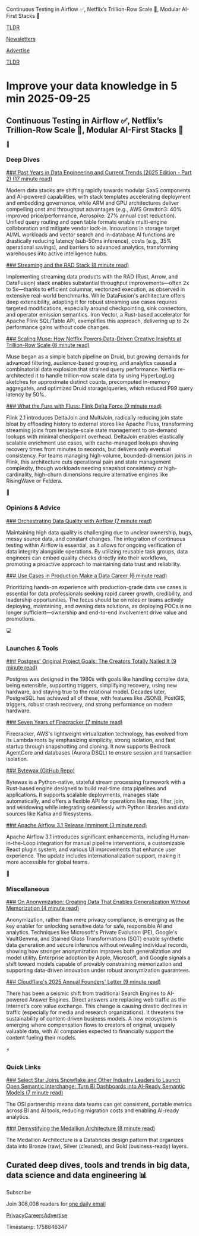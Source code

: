 Continuous Testing in Airflow ✅, Netflix’s Trillion-Row Scale 🧮, Modular AI-First Stacks 🧠

[TLDR](/)

[Newsletters](/newsletters)

[Advertise](https://advertise.tldr.tech/)

[TLDR](/)

# Improve your data knowledge in 5 min 2025-09-25

## Continuous Testing in Airflow ✅, Netflix’s Trillion-Row Scale 🧮, Modular AI-First Stacks 🧠

📱

### Deep Dives

[### Past Years in Data Engineering and Current Trends (2025 Edition - Part 2) (17 minute read)](https://smallbigdata.substack.com/p/past-years-in-data-engineering-and?utm_source=tldrdata)

Modern data stacks are shifting rapidly towards modular SaaS components and AI-powered capabilities, with stack templates accelerating deployment and embedding governance, while ARM and GPU architectures deliver compelling cost and throughput advantages (e.g., AWS Graviton3: 40% improved price/performance, Aerospike: 27% annual cost reduction). Unified query routing and open table formats enable multi-engine collaboration and mitigate vendor lock-in. Innovations in storage target AI/ML workloads and vector search and in-database AI functions are drastically reducing latency (sub-50ms inference), costs (e.g., 35% operational savings), and barriers to advanced analytics, transforming warehouses into active intelligence hubs.

[### Streaming and the RAD Stack (8 minute read)](https://www.streamingdata.tech/p/streaming-and-the-rad-stack?utm_source=tldrdata)

Implementing streaming data products with the RAD (Rust, Arrow, and DataFusion) stack enables substantial throughput improvements—often 2x to 5x—thanks to efficient columnar, vectorized execution, as observed in extensive real-world benchmarks. While DataFusion's architecture offers deep extensibility, adapting it for robust streaming use cases requires targeted modifications, especially around checkpointing, sink connectors, and operator emission semantics. Iron Vector, a Rust-based accelerator for Apache Flink SQL/Table API, exemplifies this approach, delivering up to 2x performance gains without code changes.

[### Scaling Muse: How Netflix Powers Data-Driven Creative Insights at Trillion-Row Scale (8 minute read)](https://netflixtechblog.com/scaling-muse-how-netflix-powers-data-driven-creative-insights-at-trillion-row-scale-aa9ad326fd77?utm_source=tldrdata)

Muse began as a simple batch pipeline on Druid, but growing demands for advanced filtering, audience-based grouping, and analytics caused a combinatorial data explosion that strained query performance. Netflix re-architected it to handle trillion-row scale data by using HyperLogLog sketches for approximate distinct counts, precomputed in-memory aggregates, and optimized Druid storage/queries, which reduced P99 query latency by 50%.

[### What the Fuss with Fluss: Flink Delta Force (9 minute read)](https://medium.com/fresha-data-engineering/what-the-fuss-with-fluss-flink-delta-force-1ab3d6be5c98?utm_source=tldrdata)

Flink 2.1 introduces DeltaJoin and MultiJoin, radically reducing join state bloat by offloading history to external stores like Apache Fluss, transforming streaming joins from terabyte-scale state management to on-demand lookups with minimal checkpoint overhead. DeltaJoin enables elastically scalable enrichment use cases, with cache-managed lookups shaving recovery times from minutes to seconds, but delivers only eventual consistency. For teams managing high-volume, bounded-dimension joins in Flink, this architecture cuts operational pain and state management complexity, though workloads needing snapshot consistency or high-cardinality, high-churn dimensions require alternative engines like RisingWave or Feldera.

🚀

### Opinions & Advice

[### Orchestrating Data Quality with Airflow (7 minute read)](https://www.astronomer.io/blog/orchestrating-data-quality-with-airflow/?utm_source=tldrdata)

Maintaining high data quality is challenging due to unclear ownership, bugs, messy source data, and constant changes. The integration of continuous testing within Airflow is essential, as it allows for ongoing verification of data integrity alongside operations. By utilizing reusable task groups, data engineers can embed quality checks directly into their workflows, promoting a proactive approach to maintaining data trust and reliability.

[### Use Cases in Production Make a Data Career (6 minute read)](https://aiguild.substack.com/p/use-cases-in-production-make-a-data?utm_source=tldrdata)

Prioritizing hands-on experience with production-grade data use cases is essential for data professionals seeking rapid career growth, credibility, and leadership opportunities. The focus should be on roles or teams actively deploying, maintaining, and owning data solutions, as deploying POCs is no longer sufficient—ownership and end-to-end involvement drive value and promotions.

💻

### Launches & Tools

[### Postgres' Original Project Goals: The Creators Totally Nailed It (9 minute read)](https://www.crunchydata.com/blog/the-postgres-project-original-goals-and-how-the-creators-totally-nailed-it?utm_source=tldrdata)

Postgres was designed in the 1980s with goals like handling complex data, being extensible, supporting triggers, simplifying recovery, using new hardware, and staying true to the relational model. Decades later, PostgreSQL has achieved all of these, with features like JSONB, PostGIS, triggers, robust crash recovery, and strong performance on modern hardware.

[### Seven Years of Firecracker (7 minute read)](https://brooker.co.za/blog/2025/09/18/firecracker.html?utm_source=tldrdata)

Firecracker, AWS's lightweight virtualization technology, has evolved from its Lambda roots by emphasizing simplicity, strong isolation, and fast startup through snapshotting and cloning. It now supports Bedrock AgentCore and databases (Aurora DSQL) to ensure session and transaction isolation.

[### Bytewax (GitHub Repo)](https://github.com/bytewax/bytewax?utm_source=tldrdata)

Bytewax is a Python-native, stateful stream processing framework with a Rust-based engine designed to build real-time data pipelines and applications. It supports scalable deployments, manages state automatically, and offers a flexible API for operations like map, filter, join, and windowing while integrating seamlessly with Python libraries and data sources like Kafka and filesystems.

[### Apache Airflow 3.1 Release Imminent (3 minute read)](https://www.linkedin.com/posts/vjanz_apacheairflow-airflow31-dataengineering-share-7376410054570434560-cmwv?utm_source=tldrdata)

Apache Airflow 3.1 introduces significant enhancements, including Human-in-the-Loop integration for manual pipeline interventions, a customizable React plugin system, and various UI improvements that enhance user experience. The update includes internationalization support, making it more accessible for global teams.

🎁

### Miscellaneous

[### On Anonymization: Creating Data That Enables Generalization Without Memorization (4 minute read)](https://hackernoon.com/research-round-up-on-anonymization-creating-data-that-enables-generalization-without-memorization?utm_source=tldrdata)

Anonymization, rather than mere privacy compliance, is emerging as the key enabler for unlocking sensitive data for safe, responsible AI and analytics. Techniques like Microsoft's Private Evolution (PE), Google's VaultGemma, and Stained Glass Transformations (SGT) enable synthetic data generation and secure inference without revealing individual records, showing how stronger anonymization improves both generalization and model utility. Enterprise adoption by Apple, Microsoft, and Google signals a shift toward models capable of provably constraining memorization and supporting data-driven innovation under robust anonymization guarantees.

[### Cloudflare's 2025 Annual Founders' Letter (9 minute read)](https://blog.cloudflare.com/cloudflare-2025-annual-founders-letter/?utm_source=tldrdata)

There has been a seismic shift from traditional Search Engines to AI-powered Answer Engines. Direct answers are replacing web traffic as the Internet's core value exchange. This change is causing drastic declines in traffic (especially for media and research organizations). It threatens the sustainability of content-driven business models. A new ecosystem is emerging where compensation flows to creators of original, uniquely valuable data, with AI companies expected to financially support the content fueling their models.

⚡️

### Quick Links

[### Select Star Joins Snowflake and Other Industry Leaders to Launch Open Semantic Interchange: Turn BI Dashboards into AI-Ready Semantic Models (7 minute read)](https://www.selectstar.com/resources/snowflake-ai-ready-semantic-model?utm_source=tldrdata)

The OSI partnership means data teams can get consistent, portable metrics across BI and AI tools, reducing migration costs and enabling AI-ready analytics.

[### Demystifying the Medallion Architecture (8 minute read)](https://dtyped.com/demystifying-the-medallion-architecture/?utm_source=tldrdata)

The Medallion Architecture is a Databricks design pattern that organizes data into Bronze (raw), Silver (cleaned), and Gold (business-ready) layers.

## Curated deep dives, tools and trends in big data, data science and data engineering 📊

Subscribe

Join 308,008 readers for [one daily email](/api/latest/data)

[Privacy](/privacy)[Careers](https://jobs.ashbyhq.com/tldr.tech)[Advertise](/data/advertise)

Timestamp: 1758846347